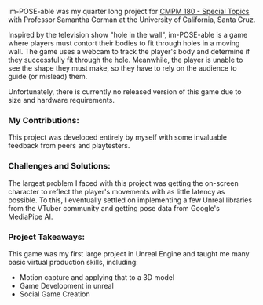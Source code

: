 im-POSE-able was my quarter long project for [CMPM 180 - Special Topics](https://courses.engineering.ucsc.edu/courses/cmpm180) with Professor Samantha Gorman at the University of California, Santa Cruz.

Inspired by the television show "hole in the wall", im-POSE-able is a game where players must contort their bodies to fit through holes in a moving wall. The game uses a webcam to track the player's body and determine if they successfully fit through the hole. Meanwhile, the player is unable to see the shape they must make, so they have to rely on the audience to guide (or mislead) them.

Unfortunately, there is currently no released version of this game due to size and hardware requirements. 

### My Contributions:
This project was developed entirely by myself with some invaluable feedback from peers and playtesters.

### Challenges and Solutions:
The largest problem I faced with this project was getting the on-screen character to reflect the player's movements with as little latency as possible. To this, I eventually settled on implementing a few Unreal libraries from the VTuber community and getting pose data from Google's MediaPipe AI.

### Project Takeaways:
This game was my first large project in Unreal Engine and taught me many basic virtual production skills, including:
- Motion capture and applying that to a 3D model
- Game Development in unreal
- Social Game Creation